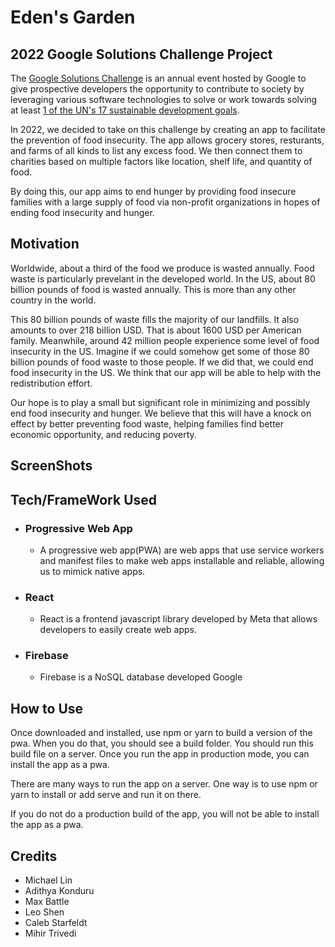 # Eden's Garden

## 2022 Google Solutions Challenge Project

The [Google Solutions Challenge](https://developers.google.com/community/gdsc-solution-challenge) is an annual event hosted by Google
to give prospective developers the opportunity to contribute to society by leveraging
various software technologies to solve or work towards solving at least [1 of the UN's
17 sustainable development goals](https://www.un.org/sustainabledevelopment/sustainable-development-goals/).

In 2022, we decided to take on this challenge by creating an app to facilitate the prevention of food insecurity. The app allows grocery stores, resturants, and farms of all kinds to list any excess food.  We then connect them to charities based on multiple factors like location, shelf life, and quantity of food.

By doing this, our app aims to end hunger by providing food insecure families with a large supply of food via non-profit organizations in hopes of ending food insecurity and hunger.

## Motivation

Worldwide, about a third of the food we produce is wasted annually. Food waste is particularly prevelant in the developed world. In the US, about 80 billion pounds of food is wasted annually. This is more than any other country in the world. 

This 80 billion pounds of waste fills the majority of our landfills. It also amounts to over 218 billion USD. That is about 1600 USD per American family. Meanwhile, around 42 million people experience some level of food insecurity in the US. Imagine if we could somehow get some of those 80 billion pounds of food waste to those people. If we did that, we could end food insecurity in the US. We think that our app will be able to help with the redistribution effort. 

Our hope is to play a small but significant role in minimizing and possibly end food insecurity and hunger. We believe that this will have a knock on effect by better preventing food waste, helping families find better economic opportunity, and reducing poverty.

## ScreenShots

## Tech/FrameWork Used

- ### Progressive Web App
    - A progressive web app(PWA) are web apps that use service workers and manifest files to make web apps installable and reliable, allowing us to mimick native apps.

- ### React
    - React is a frontend javascript library developed by Meta that allows developers to easily create web apps.

- ### Firebase
    - Firebase is a NoSQL database developed Google

## How to Use

Once downloaded and installed, use npm or yarn to build a version of the pwa.
When you do that, you should see a build folder. You should run this build file on
a server. Once you run the app in production mode, you can install the app as a pwa.

There are many ways to run the app on a server. One way is to use npm or yarn to install or add serve and run it on there. 

If you do not do a production build of the app, you will not be able to install the app as a pwa.

## Credits
- Michael Lin
- Adithya Konduru
- Max Battle
- Leo Shen
- Caleb Starfeldt
- Mihir Trivedi